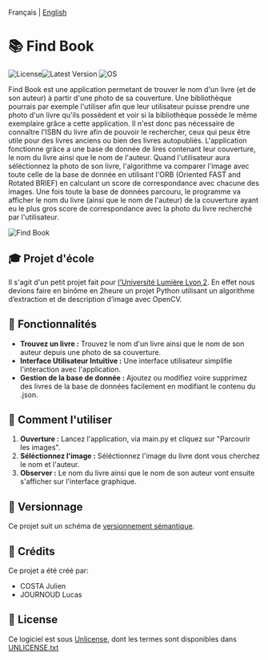 Français | [English](README_en.md)

# 📚  **Find Book**
![License](https://img.shields.io/badge/License-UNLICENSE-red)![Latest Version](https://img.shields.io/badge/Version-1.0.0-blue) ![OS](https://img.shields.io/badge/OS-Windows%2FmacOS%2FLinux-green)

Find Book est une application permetant de trouver le nom d'un livre (et de son auteur) à partir d'une photo de sa couverture.
Une bibliothèque pourrais par exemple l'utiliser afin que leur utilisateur puisse prendre une photo d'un livre qu'ils possèdent et voir si la bibliothèque possède le même exemplaire grâce a cette application.
Il n'est donc pas nécessaire de connaître l'ISBN du livre afin de pouvoir le rechercher, ceux qui peux être utile pour des livres anciens ou bien des livres autopubliés. 
L'application fonctionne grâce a une base de donnée de lires contenant leur couverture, le nom du livre ainsi que le nom de l'auteur.
Quand l'utilisateur aura séléctionnez la photo de son livre, l'algorithme va comparer l'image avec toute celle de la base de donnée en utilisant l'ORB (Oriented FAST and Rotated BRIEF) en calculant un score de correspondance avec chacune des images.
Une fois toute la base de données parcouru, le programme va afficher le nom du livre (ainsi que le nom de l'auteur) de la couverture ayant eu le plus gros score de correspondance avec la photo du livre recherché par l'utilisateur.

![Find Book](https://i.ibb.co/LR70by5/image.png)


## 🎓 Projet d'école
Il s'agit d'un petit projet fait pour [l'Université Lumière Lyon 2](https://www.univ-lyon2.fr/).
En effet nous devions faire en binôme en 2heure un projet Python utilisant un algorithme d’extraction et de description d’image avec OpenCV.

## 🔧 Fonctionnalités

- **Trouvez un livre :** Trouvez le nom d'un livre ainsi que le nom de son auteur depuis une photo de sa couverture.
- **Interface Utilisateur Intuitive :** Une interface utilisateur simplifie l'interaction avec l'application.
- **Gestion de la base de donnée :** Ajoutez ou modifiez voire supprimez des livres de la base de données facilement en modifiant le contenu du .json.


## 📖 Comment l'utiliser

1. **Ouverture :** Lancez l'application, via main.py et cliquez sur "Parcourir les images".
3. **Séléctionnez l'image :** Séléctionnez l'image du livre dont vous cherchez le nom et l'auteur.
2. **Observer :** Le nom du livre ainsi que le nom de son auteur vont ensuite s'afficher sur l'interface graphique.

## 🔢 Versionnage
Ce projet suit un schéma de [versionnement sémantique](https://semver.org/).

## 🤝 Crédits
Ce projet a été créé par:
- COSTA Julien
- JOURNOUD Lucas

## 📄 License
Ce logiciel est sous [Unlicense](https://web.archive.org/web/20230703162904/https://unlicense.org/), dont les termes sont disponibles dans [UNLICENSE.txt](UNLICENSE.txt)
